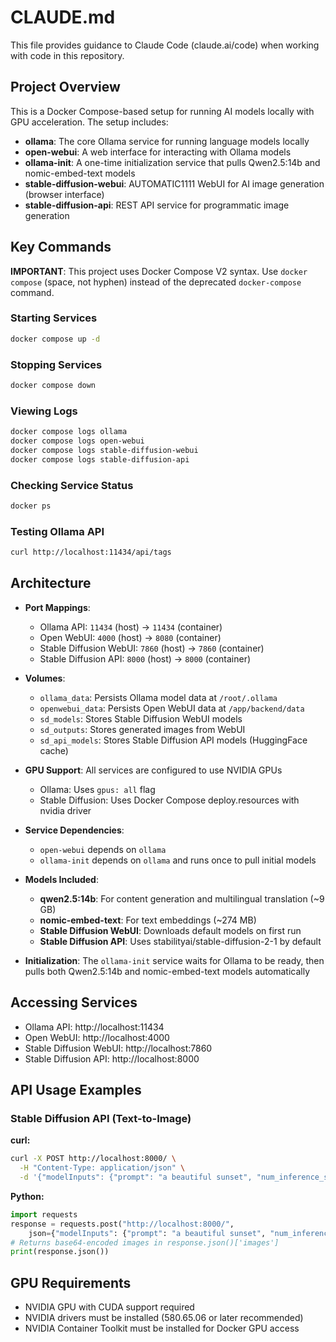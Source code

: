 # CLAUDE.md

This file provides guidance to Claude Code (claude.ai/code) when working with code in this repository.

## Project Overview

This is a Docker Compose-based setup for running AI models locally with GPU acceleration. The setup includes:
- **ollama**: The core Ollama service for running language models locally
- **open-webui**: A web interface for interacting with Ollama models
- **ollama-init**: A one-time initialization service that pulls Qwen2.5:14b and nomic-embed-text models
- **stable-diffusion-webui**: AUTOMATIC1111 WebUI for AI image generation (browser interface)
- **stable-diffusion-api**: REST API service for programmatic image generation

## Key Commands

**IMPORTANT**: This project uses Docker Compose V2 syntax. Use `docker compose` (space, not hyphen) instead of the deprecated `docker-compose` command.

### Starting Services
```bash
docker compose up -d
```

### Stopping Services
```bash
docker compose down
```

### Viewing Logs
```bash
docker compose logs ollama
docker compose logs open-webui
docker compose logs stable-diffusion-webui
docker compose logs stable-diffusion-api
```

### Checking Service Status
```bash
docker ps
```

### Testing Ollama API
```bash
curl http://localhost:11434/api/tags
```

## Architecture

- **Port Mappings**:
  - Ollama API: `11434` (host) → `11434` (container)
  - Open WebUI: `4000` (host) → `8080` (container)
  - Stable Diffusion WebUI: `7860` (host) → `7860` (container)
  - Stable Diffusion API: `8000` (host) → `8000` (container)

- **Volumes**:
  - `ollama_data`: Persists Ollama model data at `/root/.ollama`
  - `openwebui_data`: Persists Open WebUI data at `/app/backend/data`
  - `sd_models`: Stores Stable Diffusion WebUI models
  - `sd_outputs`: Stores generated images from WebUI
  - `sd_api_models`: Stores Stable Diffusion API models (HuggingFace cache)

- **GPU Support**: All services are configured to use NVIDIA GPUs
  - Ollama: Uses `gpus: all` flag
  - Stable Diffusion: Uses Docker Compose deploy.resources with nvidia driver

- **Service Dependencies**:
  - `open-webui` depends on `ollama`
  - `ollama-init` depends on `ollama` and runs once to pull initial models

- **Models Included**:
  - **qwen2.5:14b**: For content generation and multilingual translation (~9 GB)
  - **nomic-embed-text**: For text embeddings (~274 MB)
  - **Stable Diffusion WebUI**: Downloads default models on first run
  - **Stable Diffusion API**: Uses stabilityai/stable-diffusion-2-1 by default

- **Initialization**: The `ollama-init` service waits for Ollama to be ready, then pulls both Qwen2.5:14b and nomic-embed-text models automatically

## Accessing Services

- Ollama API: http://localhost:11434
- Open WebUI: http://localhost:4000
- Stable Diffusion WebUI: http://localhost:7860
- Stable Diffusion API: http://localhost:8000

## API Usage Examples

### Stable Diffusion API (Text-to-Image)

**curl:**
```bash
curl -X POST http://localhost:8000/ \
  -H "Content-Type: application/json" \
  -d '{"modelInputs": {"prompt": "a beautiful sunset", "num_inference_steps": 50, "width": 512, "height": 512}, "callInputs": {}}'
```

**Python:**
```python
import requests
response = requests.post("http://localhost:8000/",
    json={"modelInputs": {"prompt": "a beautiful sunset", "num_inference_steps": 50, "width": 512, "height": 512}, "callInputs": {}})
# Returns base64-encoded images in response.json()['images']
print(response.json())
```

## GPU Requirements

- NVIDIA GPU with CUDA support required
- NVIDIA drivers must be installed (580.65.06 or later recommended)
- NVIDIA Container Toolkit must be installed for Docker GPU access
